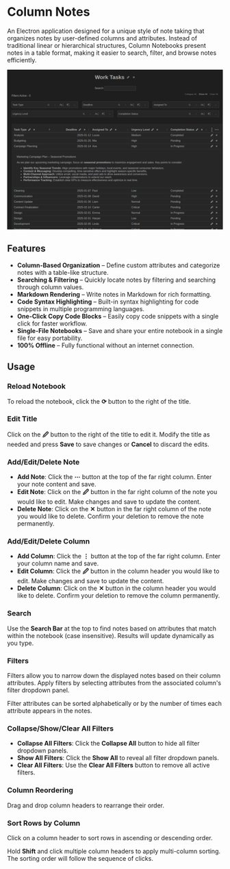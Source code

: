 # Column Notes

An Electron application designed for a unique style of note taking that organizes notes by user-defined columns and attributes. Instead of traditional linear or hierarchical structures, Column Notebooks present notes in a table format, making it easier to search, filter, and browse notes efficiently.


![Column Notes Example](./pics/ColumnNotesExample.png)


## Features

- **Column-Based Organization** – Define custom attributes and categorize notes with a table-like structure.
- **Searching & Filtering** – Quickly locate notes by filtering and searching through column values.
- **Markdown Rendering** – Write notes in Markdown for rich formatting.
- **Code Syntax Highlighting** – Built-in syntax highlighting for code snippets in multiple programming languages.
- **One-Click Copy Code Blocks** – Easily copy code snippets with a single click for faster workflow.
- **Single-File Notebooks** – Save and share your entire notebook in a single file for easy portability.
- **100% Offline** – Fully functional without an internet connection.


[//]: # (work in progress: **Cross-Platform** – A NodeJS/Electron desktop app available for Windows, macOS, and Linux.)



## Usage

### Reload Notebook
To reload the notebook, click the **⟳** button to the right of the title.

### Edit Title
Click on the **🖉** button to the right of the title to edit it. Modify the title as needed and press **Save** to save changes or **Cancel** to discard the edits.  

### Add/Edit/Delete Note
- **Add Note**: Click the **⋯** button at the top of the far right column. Enter your note content and save.  
- **Edit Note**: Click on the **🖉** button in the far right column of the note you would like to edit. Make changes and save to update the content.  
- **Delete Note**: Click on the **✕** button in the far right column of the note you would like to delete. Confirm your deletion to remove the note permanently.  

### Add/Edit/Delete Column
- **Add Column**: Click the **⋮** button at the top of the far right column. Enter your column name and save.  
- **Edit Column**: Click the **🖉** button in the column header you would like to edit. Make changes and save to update the content.  
- **Delete Column**: Click on the **✕** button in the column header you would like to delete. Confirm your deletion to remove the column permanently.  

### Search
Use the **Search Bar** at the top to find notes based on attributes that match within the notebook (case insensitive). Results will update dynamically as you type.

### Filters
Filters allow you to narrow down the displayed notes based on their column attributes. Apply filters by selecting attributes from the associated column's filter dropdown panel.

Filter attributes can be sorted alphabetically or by the number of times each attribute appears in the notes.

### Collapse/Show/Clear All Filters  
- **Collapse All Filters**: Click the **Collapse All** button to hide all filter dropdown panels.  
- **Show All Filters**: Click the **Show All** to reveal all filter dropdown panels.  
- **Clear All Filters**: Use the **Clear All Filters** button to remove all active filters.  

### Column Reordering
Drag and drop column headers to rearrange their order. 

### Sort Rows by Column
Click on a column header to sort rows in ascending or descending order.  

Hold **Shift** and click multiple column headers to apply multi-column sorting. The sorting order will follow the sequence of clicks.




























